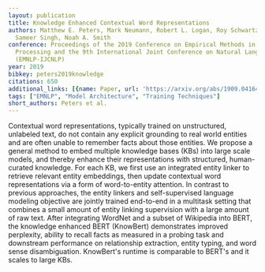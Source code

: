 ```yaml
---
layout: publication
title: Knowledge Enhanced Contextual Word Representations
authors: Matthew E. Peters, Mark Neumann, Robert L. Logan, Roy Schwartz, Vidur Joshi,
  Sameer Singh, Noah A. Smith
conference: Proceedings of the 2019 Conference on Empirical Methods in Natural Language
  Processing and the 9th International Joint Conference on Natural Language Processing
  (EMNLP-IJCNLP)
year: 2019
bibkey: peters2019knowledge
citations: 650
additional_links: [{name: Paper, url: 'https://arxiv.org/abs/1909.04164'}]
tags: ["EMNLP", "Model Architecture", "Training Techniques"]
short_authors: Peters et al.
---
```

Contextual word representations, typically trained on unstructured, unlabeled
text, do not contain any explicit grounding to real world entities and are
often unable to remember facts about those entities. We propose a general
method to embed multiple knowledge bases (KBs) into large scale models, and
thereby enhance their representations with structured, human-curated knowledge.
For each KB, we first use an integrated entity linker to retrieve relevant
entity embeddings, then update contextual word representations via a form of
word-to-entity attention. In contrast to previous approaches, the entity
linkers and self-supervised language modeling objective are jointly trained
end-to-end in a multitask setting that combines a small amount of entity
linking supervision with a large amount of raw text. After integrating WordNet
and a subset of Wikipedia into BERT, the knowledge enhanced BERT (KnowBert)
demonstrates improved perplexity, ability to recall facts as measured in a
probing task and downstream performance on relationship extraction, entity
typing, and word sense disambiguation. KnowBert's runtime is comparable to
BERT's and it scales to large KBs.
